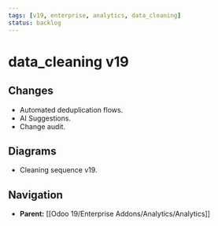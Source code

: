 ```yaml
---
tags: [v19, enterprise, analytics, data_cleaning]
status: backlog
---
```

# data_cleaning v19

## Changes
- Automated deduplication flows.
- AI Suggestions.
- Change audit.

## Diagrams
- Cleaning sequence v19.






## Navigation
- **Parent:** [[Odoo 19/Enterprise Addons/Analytics/Analytics]]
